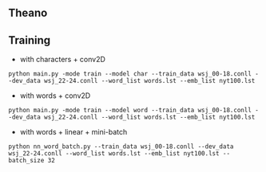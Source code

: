 ## Theano

## Training

* with characters + conv2D

```
python main.py -mode train --model char --train_data wsj_00-18.conll --dev_data wsj_22-24.conll --word_list words.lst --emb_list nyt100.lst
```

* with words + conv2D

```
python main.py -mode train --model word --train_data wsj_00-18.conll --dev_data wsj_22-24.conll --word_list words.lst --emb_list nyt100.lst
```

* with words + linear + mini-batch

```
python nn_word_batch.py --train_data wsj_00-18.conll --dev_data wsj_22-24.conll --word_list words.lst --emb_list nyt100.lst --batch_size 32
```


